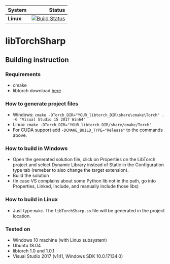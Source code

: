 |System | Status |
|:---|----------------:|
|**Linux**|[![Build Status](https://dev.azure.com/mainterl/LibTorchSharp/_apis/build/status/interesaaat.LibTorchSharp?branchName=master)](https://dev.azure.com/mainterl/LibTorchSharp/_build/latest?definitionId=1&branchName=master)|

# libTorchSharp

## Building instruction

### Requirements
* cmake
* libtorch download [here](https://pytorch.org/get-started/locally/)

### How to generate project files
 * Windows: `cmake -DTorch_DIR="YOUR_libtorch_DIR\share\cmake\Torch" . -G "Visual Studio 15 2017 Win64"`
 * Linux: `cmake -DTorch_DIR="YOUR_libtorch_DIR/share/cmake/Torch" .`
 * For CUDA support add `-DCMAKE_BUILD_TYPE="Release"` to the commands above.

### How to build in Windows
* Open the generated solution file, click on Properties on the LibTorch project and select Dynamic Library instead of Static in the Configuration type tab (remeber to also change the target extension).
* Build the solution
* (In case VS complains about some Python lib not in the path, go into Properties, Linked, Include, and manually include those libs)

### How to build in Linux
* Just type `make`. The `libTorchSharp.so` file will be generated in the project location.

### Tested on
* Windows 10 machine (with Linux subsystem)
* Ubuntu 18.04
* libtorch 1.0 and 1.0.1
* Visual Studio 2017 (v141, Windows SDK 10.0.17134.0)
